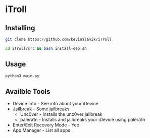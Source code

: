 # iTroll
## Installing
```bash
git clone https://github.com/kevinalavik/iTroll
```
```bash
cd iTroll/src && bash install-dep.sh 
```

## Usage 
```bash
python3 main.py
```

## Availble Tools
- Device Info - See info about your iDevice
- Jailbreak - Some jailbreaks
  - Unc0ver - Installs the unc0ver jailbreak
  - palera1n - Installs and jailbreaks your iDevice using palera1n
- Enter/Exit Recovery Mode - Yep
- App Manager - List all apps
